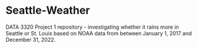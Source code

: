 # Seattle-Weather
DATA 3320 Project 1 repository - investigating whether it rains more in Seattle or St. Louis based on NOAA data from between January 1, 2017 and December 31, 2022.
